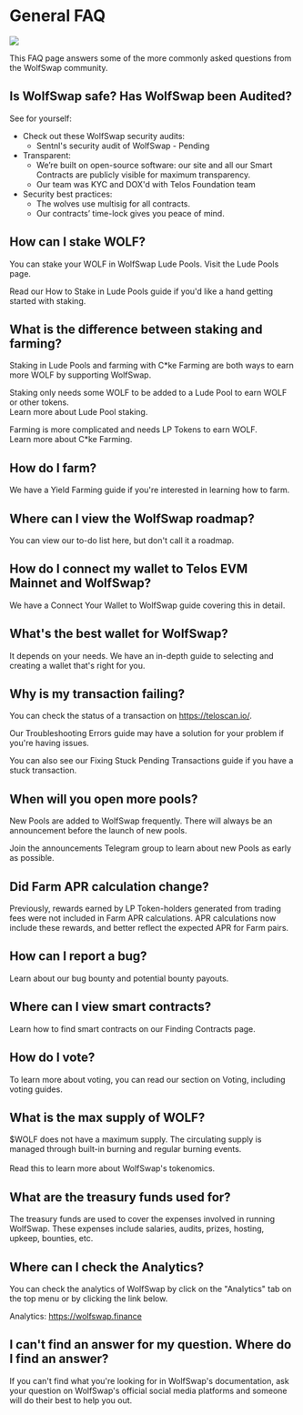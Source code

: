 # General FAQ

![](../.gitbook/assets/wolf\_stats.png)

This FAQ page answers some of the more commonly asked questions from the WolfSwap community.

## Is WolfSwap safe? Has WolfSwap been Audited?

See for yourself:

* Check out these WolfSwap security audits:
  * Sentnl's security audit of WolfSwap - Pending
* Transparent:
  * We’re built on open-source software: our site and all our Smart Contracts are publicly visible for maximum transparency.
  * Our team was KYC and DOX'd with Telos Foundation team
* Security best practices:
  * The wolves use multisig for all contracts.
  * Our contracts’ time-lock gives you peace of mind.

## How can I stake WOLF?

You can stake your WOLF in WolfSwap Lude Pools. Visit the Lude Pools page.

Read our How to Stake in Lude Pools guide if you'd like a hand getting started with staking.

## What is the difference between staking and farming?

Staking in Lude Pools and farming with C\*ke Farming are both ways to earn more WOLF by supporting WolfSwap.

Staking only needs some WOLF to be added to a Lude Pool to earn WOLF or other tokens.\
Learn more about Lude Pool staking.

Farming is more complicated and needs LP Tokens to earn WOLF.\
Learn more about C\*ke Farming.

## How do I farm?

We have a Yield Farming guide if you're interested in learning how to farm.

## Where can I view the WolfSwap roadmap?

You can view our to-do list here, but don't call it a roadmap.

## How do I connect my wallet to Telos EVM Mainnet and WolfSwap?

We have a Connect Your Wallet to WolfSwap guide covering this in detail.

## What's the best wallet for WolfSwap?

It depends on your needs. We have an in-depth guide to selecting and creating a wallet that's right for you.

## Why is my transaction failing?

You can check the status of a transaction on https://teloscan.io/.

Our Troubleshooting Errors guide may have a solution for your problem if you're having issues.

You can also see our Fixing Stuck Pending Transactions guide if you have a stuck transaction.

## When will you open more pools?

New Pools are added to WolfSwap frequently. There will always be an announcement before the launch of new pools.

Join the announcements Telegram group to learn about new Pools as early as possible.

## Did Farm APR calculation change?

Previously, rewards earned by LP Token-holders generated from trading fees were not included in Farm APR calculations. APR calculations now include these rewards, and better reflect the expected APR for Farm pairs.

## How can I report a bug?

Learn about our bug bounty and potential bounty payouts.

## Where can I view smart contracts?

Learn how to find smart contracts on our Finding Contracts page.

## How do I vote?

To learn more about voting, you can read our section on Voting, including voting guides.

## What is the max supply of WOLF?

$WOLF does not have a maximum supply. The circulating supply is managed through built-in burning and regular burning events.\
\
Read this to learn more about WolfSwap's tokenomics.

## What are the treasury funds used for?

The treasury funds are used to cover the expenses involved in running WolfSwap. These expenses include salaries, audits, prizes, hosting, upkeep, bounties, etc.

## Where can I check the Analytics?

You can check the analytics of WolfSwap by click on the "Analytics" tab on the top menu or by clicking the link below.

Analytics: https://wolfswap.finance

## I can't find an answer for my question. Where do I find an answer?

If you can't find what you're looking for in WolfSwap's documentation, ask your question on WolfSwap's official social media platforms and someone will do their best to help you out.
